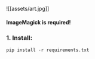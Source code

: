 ![[assets/art.jpg]]

#### ImageMagick is required!
### 1. Install:
```python
pip install -r requirements.txt
```
